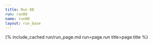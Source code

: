 ```yaml
---
title: Run 08
run: run08
name: run08
layout: run_base
---
```

{% include_cached run/run_page.md run=page.run title=page.title %}
